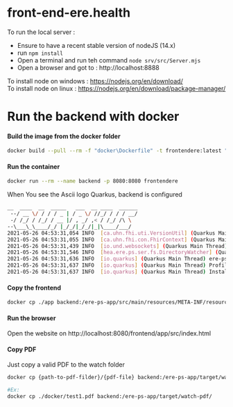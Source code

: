 # front-end-ere.health

To run the local server :
* Ensure to have a recent stable version of nodeJS (14.x)
* run `npm install`
* Open a terminal and run teh command `node srv/src/Server.mjs`
* Open a browser and got to : http://localhost:8888

To install node on windows : https://nodejs.org/en/download/  
To install node on linux   : https://nodejs.org/en/download/package-manager/


# Run the backend with docker
#### Build the image from the docker folder
```sh
docker build --pull --rm -f "docker\Dockerfile" -t frontendere:latest "docker"
```

#### Run the container
```sh
docker run --rm --name backend -p 8080:8080 frontendere 
```
When You see the Ascii logo Quarkus, backend is configured
```sh
__  ____  __  _____   ___  __ ____  ______ 
 --/ __ \/ / / / _ | / _ \/ //_/ / / / __/
 -/ /_/ / /_/ / __ |/ , _/ ,< / /_/ /\ \
--\___\_\____/_/ |_/_/|_/_/|_|\____/___/
2021-05-26 04:53:31,054 INFO  [ca.uhn.fhi.uti.VersionUtil] (Quarkus Main Thread) HAPI FHIR version 5.3.0 - Rev 919c1dbddc
2021-05-26 04:53:31,055 INFO  [ca.uhn.fhi.con.FhirContext] (Quarkus Main Thread) Creating new FHIR context for FHIR version [R4]
2021-05-26 04:53:31,439 INFO  [io.und.websockets] (Quarkus Main Thread) UT026003: Adding annotated server endpoint class health.ere.ps.websocket.Websocket for path /websocket
2021-05-26 04:53:31,546 INFO  [hea.ere.ps.ser.fs.DirectoryWatcher] (Quarkus Main Thread) Creating directory for watching pdf muster 16 forms: watch-pdf
2021-05-26 04:53:31,636 INFO  [io.quarkus] (Quarkus Main Thread) ere-ps-app 1.0.0-SNAPSHOT on JVM (powered by Quarkus 1.13.1.Final) started in 2.742s. Listening on: http://0.0.0.0:8080
2021-05-26 04:53:31,637 INFO  [io.quarkus] (Quarkus Main Thread) Profile dev activated. Live Coding activated.
2021-05-26 04:53:31,637 INFO  [io.quarkus] (Quarkus Main Thread) Installed features: [cdi, rest-client, resteasy, resteasy-jsonb, scheduler, servlet, websockets]
```

#### Copy the frontend
```sh
docker cp ./app backend:/ere-ps-app/src/main/resources/META-INF/resources/frontend/app
```

#### Run the browser
Open the website on http://localhost:8080/frontend/app/src/index.html

#### Copy PDF
Just copy a valid PDF to the watch folder

```sh
docker cp {path-to-pdf-filder}/{pdf-file} backend:/ere-ps-app/target/watch-pdf/

#Ex: 
docker cp ./docker/test1.pdf backend:/ere-ps-app/target/watch-pdf/
```